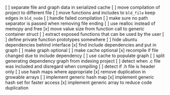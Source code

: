 [ ] separate file and graph data in serialized cache
[ ] move compilation of project to different file
[ ] move functions and includes to `bld_file` keep edges in `bld_node`
[ ] handle failed compilation
[ ] make sure no path separator is passed when removing file ending
[ ] use realloc instead of memcpy and free
[x] move value size from function call to generic container struct
[ ] extract exposed functions that can be used by the user
[ ] define private function prototypes somewhere
[ ] hide ubuntu dependencies behind interface
[x] find include dependencies and put in graph
[ ] make graph optional
[ ] make cache optional
[x] recompile if file changed due to include dependency
[ ] use cache to populate graph
[ ] split generating dependency graph from indexing project
[ ] detect when .c file was included and disregard when compiling
[ ] detect if .h file is header only
[ ] use hash maps where appropriate
[x] remove duplication in growable arrays
[ ] implement generic hash map
[x] implement generic hash set for faster access
[x] implement generic array to reduce code duplication


